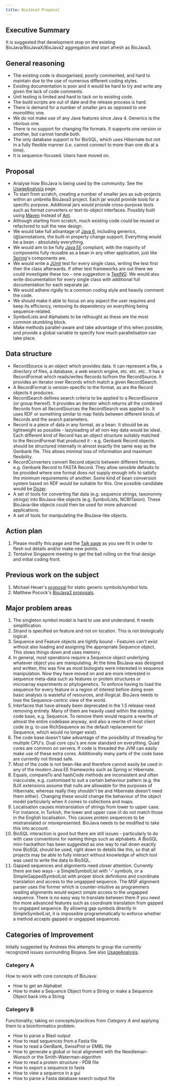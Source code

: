 ```yaml
---
title: BioJava3 Proposal
---
```


Executive Summary
-----------------

It is suggested that development stop on the existing
BioJava/BioJavaX/BioJava2 aggregation and start afresh as BioJava3.

General reasoning
-----------------

-   The existing code is disorganised, poorly commented, and hard to
    maintain due to the use of numerous different coding styles.
-   Existing documentation is poor and it would be hard to try and write
    any given the lack of code comments.
-   Unit testing is limited and hard to tack on to existing code.
-   The build scripts are out of date and the release process is hard.
-   There is demand for a number of smaller jars as opposed to one
    monolithic one.
-   We do not make use of any Java features since Java 4. Generics is
    the obvious one.
-   There is no support for changing file formats. It supports one
    version or another, but cannot handle both.
-   The only database support is for BioSQL, which uses Hibernate but
    not in a fully flexible manner (i.e. cannot connect to more than one
    db at a time).
-   It is sequence-focused. Users have moved on.

Proposal
--------

-   Analyse how BioJava is being used by the community. See the
    [UsageAnalysis](UsageAnalysis "wikilink") page.
-   To start from scratch, creating a number of smaller jars as
    sub-projects within an umbrella BioJava3 project. Each jar would
    provide tools for a specific purpose. Additional jars would provide
    cross-purpose tools such as format converters or text-to-object
    interfaces. Possibly built using [Maven](http://maven.apache.org/)
    instead of [Ant](http://ant.apache.org/).
-   Although starting from scratch, much existing code could be reused
    or refactored to suit the new design.
-   We would take full advantage of [Java
    6](http://java.sun.com/javase/6/), including generics,
    (@)annotations, the built-in property change support. Everything
    would be a bean - absolutely everything.
-   We would aim to be fully [Java EE](http://java.sun.com/javaee/)
    compliant, with the majority of components fully reusable as a bean
    in any other application, just like
    [Spring](http://www.springframework.org/)'s components are.
-   We would write a [JUnit](http://junit.sourceforge.net/) test for
    every single class, writing the test first then the class
    afterwards. If other test frameworks are out there we could
    investigate these too - one suggestion is
    [TestNG](http://testng.org/doc/). We would also write documentation
    for every single class with additional full documentation for each
    separate jar.
-   We would adhere rigidly to a common coding style and heavily comment
    the code.
-   We should make it able to focus on any aspect the user requires and
    keep its efficiency, removing its dependency on everything being
    sequence-related.
-   SymbolLists and Alphabets to be rethought as these are the most
    common stumbling block.
-   Make methods parallel-aware and take advantage of this when
    possible, and provide a global variable to specify how much
    parallelisation can take place.

Data structure
--------------

-   RecordSource is an object which provides data. It can represent a
    file, a directory of files, a database, a web search engine, etc.
    etc. etc.. It has a RecordFormat which reads/writes Records to/from
    the RecordSource. It provides an iterator over Records which match a
    given RecordSearch.
-   A RecordFormat is version-specific to the format, as are the Record
    objects it produces.
-   RecordSearch defines search criteria to be applied to a RecordSource
    (or group thereof). It provides an iterator which returns all the
    combined Records from all RecordSources the RecordSearch was applied
    to. It uses RDF or something similar to map fields between different
    kinds of Records and the search parameters.
-   Record is a piece of data in any format, as a bean. It should be as
    lightweight as possible - lazyloading of all non-key data would be
    ideal. Each different kind of Record has an object structure
    suitably matched to the RecordFormat that produced it - e.g. Genbank
    Record objects should be structured internally in almost exactly the
    same way as the Genbank file. This allows minimal loss of
    information and maximum flexibility.
-   RecordConverters convert Record objects between different formats,
    e.g. Genbank Record to FASTA Record. They allow sensible defaults to
    be provided where one format does not supply enough info to satisfy
    the minimum requirements of another. Some kind of bean conversion
    system based on RDF would be suitable for this. One possible
    candidate would be [Dozer](http://dozer.sourceforge.net/).
-   A set of tools for converting flat data (e.g. sequence strings,
    taxononmy strings) into BioJava-like objects (e.g. SymbolLists,
    NCBITaxon). These BioJava-like objects could then be used for more
    advanced applications.
-   A set of tools for manipulating the BioJava-like objects.

Action plan
-----------

1.  Please modify this page and the [Talk
    page](Talk:BioJava3_Proposal "wikilink") as you see fit in order to
    flesh out details and/or make new points.
2.  Tentative Singapore meeting to get the ball rolling on the final
    design and initial coding front.

Previous work on the subject
----------------------------

1.  Michael Heuer's
    [proposal](http://www3.shore.net/~heuermh/static-alphabet-generics.tar.gz)
    for static generic symbols/symbol lists.
2.  Matthew Pocock's [BioJava2
    proposals](http://www.derkholm.net/svn/repos/bjv2).

Major problem areas
-------------------

1.  The singleton symbol model is hard to use and understand. It needs
    simplification.
2.  Strand is specified on feature and not on location. This is not
    biologically logical.
3.  Sequence and Feature objects are tightly bound - Features can't
    exist without also loading and assigning the appropriate Sequence
    object. This slows things down and uses memory.
4.  In general, most operations require a Sequence object underlying
    whatever object you are manipulating. At the time BioJava was
    designed and written, this was fine as most biologists were
    interested in sequence manipulation. Now they have moved on and are
    more interested in sequence meta-data such as features or protein
    structures or microarray experiments or phylogenetics. To enforce
    having to load the sequence for every feature in a region of
    interest before doing even basic analysis is wasteful of resources,
    and illogical. BioJava needs to lose the Sequence-centric view of
    the world.
5.  Interfaces that have already been deprecated in the 1.5 release need
    removing entirely. Many of them are heavily used within the existing
    code base, e.g. Sequence. To remove them would require a rewrite of
    almost the entire codebase anyway, and also a rewrite of most client
    code (e.g. to use RichSequence as the default replacement for
    Sequence, which would no longer exist).
6.  The code base doesn't take advantage of the possibility of threading
    for multiple CPU's. Dual core cpu's are now standard on everything.
    Quad cores are common on servers. If code is threaded the JVM can
    easily make use of these extra cores. Additionally many parts of the
    code base are currently not thread safe.
7.  Most of the code is not bean-like and therefore cannot easily be
    used in any of the modern Java EE frameworks such as Spring or
    Hibernate.
8.  Equals, compareTo and hashCode methods are inconsistent and often
    inaccurate, e.g. customised to suit a certain behaviour pattern
    (e.g. the BJX extensions assume that nulls are allowable for the
    purposes of Hibernate, whereas really they shouldn't be and
    Hibernate doesn't need them either). Changing these would change the
    behaviour of the object model particularly when it comes to
    collections and maps.
9.  Localisation causes mistranslation of strings from lower to upper
    case. For instance, in Turkish, the lower and upper case i/I do not
    match those in the English localisation. This causes protein
    sequences to be mistranslated or misrepresented. BioJava needs to be
    modified to take this into account.
10. BioSQL interaction is good but there are still issues - particularly
    to do with case conventions for naming things such as alphabets. A
    BioSQL mini-hackathon has been suggested as one way to nail down
    exactly how BioSQL should be used, right down to details like this,
    so that all projects may be able to fully interact without knowledge
    of which tool was used to write the data to BioSQL.
11. Gapped sequences and alignments need closer attention. Currently
    there are two ways - a SimpleSymbolList with '-' symbols, or a
    SimpleGappedSymbolList with proper block definitions and coordinate
    translation and access to the ungapped sequence. The MSF alignment
    parser uses the former which is counter-intuitive as programmers
    reading alignments would expect simple access to the ungapped
    sequence. There is no easy way to translate between them if you need
    the more advanced features such as coordinate translation from
    gapped to ungapped sequence. By allowing gap symbols directly in
    SimpleSymbolList, it is impossible programmatically to enforce
    whether a method accepts gapped or ungapped sequences.

Categories of Improvement
-------------------------

Initally suggested by Andreas this attempts to group the currently
recognized *issues* surrounding Biojava. See also
[UsageAnalysis](UsageAnalysis "wikilink").

### Category A

How to work with core concepts of BioJava:

-   How to get an Alphabet
-   How to make a Sequence Object from a String or make a Sequence
    Object back into a String

### Category B

Functionality; taking on concepts/practices from *Category A* and
applying them to a bioinformatics problem.

-   How to parse a Blast output
-   How to read sequences from a Fasta file
-   How to read a GenBank, SwissProt or EMBL file
-   How to generate a global or local alignment with the
    Needleman-Wunsch or the Smith-Waterman-algorithm
-   How to read a protein structure - PDB file
-   How to export a sequence to fasta
-   How to view a sequence in a gui
-   How to parse a Fasta database search output file

